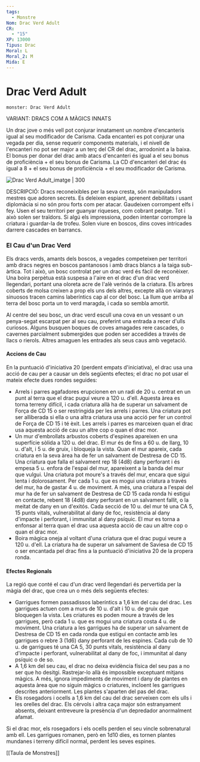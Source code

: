 ```yaml
---
tags:
  - Monstre
Nom: Drac Verd Adult
CR:
  - "15"
XP: 13000
Tipus: Drac
Moral: L
Moral_2: M
Mida: E
---
```

# Drac Verd Adult

```statblock
monster: Drac Verd Adult
```

VARIANT: DRACS COM A MÀGICS INNATS

Un drac jove o més vell pot conjurar innatament un nombre d'encanteris igual al seu modificador de Carisma. Cada encanteri es pot conjurar una vegada per dia, sense requerir components materials, i el nivell de l'encanteri no pot ser major a un terç del CR del drac, arrodonint a la baixa. El bonus per donar del drac amb atacs d'encanteri és igual a el seu bonus de proficiència + el seu bonus de Carisma. La CD d'encanteri del drac és igual a 8 + el seu bonus de proficiència + el seu modificador de Carisma.

![Drac Verd Adult_imatge |  300](https://i.pinimg.com/originals/00/10/02/001002cebdd0c51ac11c1f7f8cf98eec.png)

DESCRIPCIÓ: 
Dracs reconeixibles per la seva cresta, són manipuladors mestres que adoren secrets. Es deleixen espiant, aprenent debilitats i usant diplomàcia si no són prou forts com per atacar. Gaudeixen corrompent elfs i fey. Usen el seu territori per guanyar riqueses, com cobrant peatge. Tot i això solen ser traïdors. Si algú els impressiona, poden intentar corrompre la criatura i guardar-la de trofeu. Solen viure en boscos, dins coves intricades darrere cascades en barrancs.
### El Cau d'un Drac Verd

Els dracs verds, amants dels boscos, a vegades competeixen per territori amb dracs negres en boscos pantanosos i amb dracs blancs a la taiga sub-àrtica. Tot i això, un bosc controlat per un drac verd és fàcil de reconèixer. Una boira perpètua està suspesa a l'aire en el drac d'un drac verd llegendari, portant una oloreta acre de l'alè verinós de la criatura. Els arbres coberts de molsa creixen a prop els uns dels altres, excepte allà on viaranys sinuosos tracen camins laberíntics cap al cor del bosc. La llum que arriba al terra del bosc porta un to verd maragda, i cada so sembla amortit.

Al centre del seu bosc, un drac verd escull una cova en un vessant o un penya-segat escarpat per al seu cau, preferint una entrada a recer d'ulls curiosos. Alguns busquen boques de coves amagades rere cascades, o cavernes parcialment submergides que poden ser accedides a través de llacs o rierols. Altres amaguen les entrades als seus caus amb vegetació.
#### Accions de Cau

En la puntuació d'iniciativa 20 (perdent empats d'iniciativa), el drac usa una acció de cau per a causar un dels següents efectes; el drac no pot usar el mateix efecte dues rondes seguides:

- Arrels i parres agafadores erupcionen en un radi de 20 u. centrat en un punt al terra que el drac pugui veure a 120 u. d'ell. Aquesta àrea es torna terreny difícil, i cada criatura allà ha de superar un salvament de Força de CD 15 o ser restringida per les arrels i parres. Una criatura pot ser alliberada si ella o una altra criatura usa una acció per fer un control de Força de CD 15 i té èxit. Les arrels i parres es marceixen quan el drac usa aquesta acció de cau un altre cop o quan el drac mor.
- Un mur d'embrollats arbustos coberts d'espines apareixen en una superfície sòlida a 120 u. del drac. El mur és de fins a 60 u. de llarg, 10 u. d'alt, i 5 u. de gruix, i bloqueja la vista. Quan el mur apareix, cada criatura en la seva àrea ha de fer un salvament de Destresa de CD 15. Una criatura que falla el salvament rep 18 (4d8) dany perforant i és empesa 5 u. enfora de l'espai del mur, apareixent a la banda del mur que vulgui. Una criatura pot moure's a través del mur, encara que sigui lenta i dolorosament. Per cada 1 u. que es mogui una criatura a través del mur, ha de gastar 4 u. de moviment. A més, una criatura a l'espai del mur ha de fer un salvament de Destresa de CD 15 cada ronda hi estigui en contacte, rebent 18 (4d8) dany perforant en un salvament fallit, o la meitat de dany en un d'exitós. Cada secció de 10 u. del mur té una CA 5, 15 punts vitals, vulnerabilitat al dany de foc, resistència al dany d'impacte i perforant, i immunitat al dany psíquic. El mur es torna a enfonsar al terra quan el drac usa aquesta acció de cau un altre cop o quan el drac mor.
- Boira màgica oneja al voltant d'una criatura que el drac pugui veure a 120 u. d'ell. La criatura ha de superar un salvament de Saviesa de CD 15 o ser encantada pel drac fins a la puntuació d'iniciativa 20 de la propera ronda.
#### Efectes Regionals

La regió que conté el cau d'un drac verd llegendari és pervertida per la màgia del drac, que crea un o més dels següents efectes:

- Garrigues formen passadissos laberíntics a 1,6 km del cau del drac. Les garrigues actuen com a murs de 10 u. d'alt i 10 u. de gruix que bloquegen la vista. Les criatures es poden moure a través de les garrigues, però cada 1 u. que es mogui una criatura costa 4 u. de moviment. Una criatura a les garrigues ha de superar un salvament de Destresa de CD 15 en cada ronda que estigui en contacte amb les garrigues o rebre 3 (1d6) dany perforant de les espines. 
    Cada cub de 10 u. de garrigues té una CA 5, 30 punts vitals, resistència al dany d'impacte i perforant, vulnerabilitat al dany de foc, i immunitat al dany psíquic o de so.
- A 1,6 km del seu cau, el drac no deixa evidència física del seu pas a no ser que ho desitgi. Rastrejar-lo allà és impossible exceptuant mitjans màgics. A més, ignora impediments de moviment i dany de plantes en aquesta àrea que no siguin màgics o criatures, incloent les garrigues descrites anteriorment. Les plantes s'aparten del pas del drac.
- Els rosegadors i ocells a 1,6 km del cau del drac serveixen com els ulls i les orelles del drac. Els cérvols i altra caça major són estranyament absents, deixant entreveure la presència d'un depredador anormalment afamat.

Si el drac mor, els rosegadors i els ocells perden el seu vincle sobrenatural amb ell. Les garrigues romanen, però en 1d10 dies, es tornen plantes mundanes i terreny difícil normal, perdent les seves espines.

[[Taula de Monstres]]

